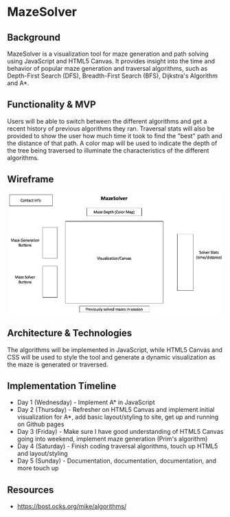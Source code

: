 # MazeSolver

## Background
MazeSolver is a visualization tool for maze generation and path solving using JavaScript and HTML5 Canvas. It provides insight into the time and behavior of popular maze generation and traversal algorithms, such as Depth-First Search (DFS), Breadth-First Search (BFS), Dijkstra's Algorithm and A*.

## Functionality & MVP
Users will be able to switch between the different algorithms and get a recent history of previous algorithms they ran. Traversal stats will also be provided to show the user how much time it took to find the "best" path and the distance of that path. A color map will be used to indicate the depth of the tree being traversed to illuminate the characteristics of the different algorithms.

## Wireframe
![](assets/README-dc1b9a73.png)

## Architecture & Technologies
The algorithms will be implemented in JavaScript, while HTML5 Canvas and CSS will be used to style the tool and generate a dynamic visualization as the maze is generated or traversed.

## Implementation Timeline
* Day 1 (Wednesday) - Implement A* in JavaScript
* Day 2 (Thursday) - Refresher on HTML5 Canvas and implement initial visualization for A*, add basic layout/styling to site, get up and running on Github pages
* Day 3 (Friday) - Make sure I have good understanding of HTML5 Canvas going into weekend, implement maze generation (Prim's algorithm)
* Day 4 (Saturday) - Finish coding traversal algorithms, touch up HTML5 and layout/styling
* Day 5 (Sunday) - Documentation, documentation, documentation, and more touch up

## Resources
* https://bost.ocks.org/mike/algorithms/
